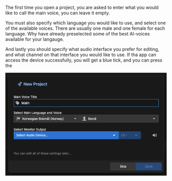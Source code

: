 The first time you open a project, you are asked to enter what you would like to call the main voice, you can leave it empty.

You must also specify which language you would like to use, and select one of the available voices. There are usually one male and one female for each language. Why have already preselected some of the best AI-voices available for your langauge.

And lastly you should specify what audio interface you prefer for editing, and what channel on that interface you would like to use.
If tha app can access the device successfully, you will get a blue tick, and you can press the

![Wizard](custom-images/wizard-1.png)
